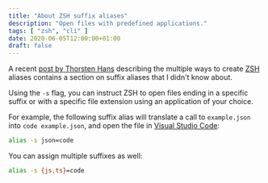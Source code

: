 ```yaml
---
title: "About ZSH suffix aliases"
description: "Open files with predefined applications."
tags: [ "zsh", "cli" ]
date: 2020-06-05T12:00:00+01:00
draft: false
---
```


A recent [post by Thorsten Hans](https://thorsten-hans.com/5-types-of-zsh-aliases)
describing the multiple ways to create [ZSH](http://www.zsh.org) aliases
contains a section on suffix aliases that I didn't know about.

Using the `-s` flag, you can instruct ZSH to open files ending in a specific
suffix or with a specific file extension using an application of your choice.

For example, the following suffix alias will translate a call to `example.json`
into `code example.json`, and open the file in [Visual Studio Code](https://code.visualstudio.com):

```zsh
alias -s json=code
```

You can assign multiple suffixes as well:

```zsh
alias -s {js,ts}=code
```
